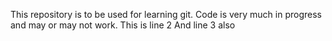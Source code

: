 This repository is to be used for learning git. Code is very much in progress and may or may not work.
This is line 2
And line 3 also